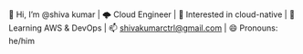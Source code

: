 👋 Hi, I’m @shiva kumar | 🌩️ Cloud Engineer | 👀 Interested in cloud-native | 🌱 Learning AWS & DevOps | 📫 shivakumarctrl@gmail.com | 😄 Pronouns: he/him 

<!---
skctrl25/skctrl25 is a ✨ special ✨ repository because its `README.md` (this file) appears on your GitHub profile.
You can click the Preview link to take a look at your changes.
--->
